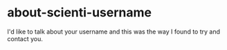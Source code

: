 # about-scienti-username
I'd like to talk about your username and this was the way I found to try and contact you.
